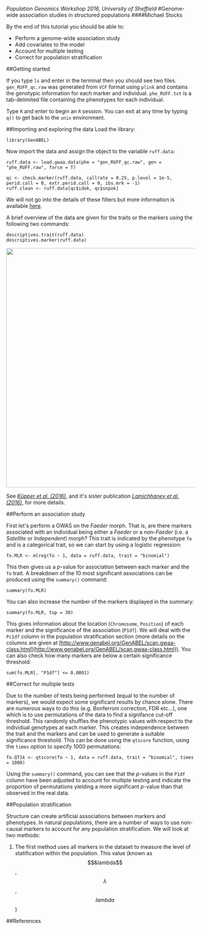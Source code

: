 *Population Genomics Workshop 2016, University of Sheffield*
#Genome-wide association studies in structured populations
####Michael Stocks

By the end of this tutorial you should be able to:

* Perform a genome-wide association study
* Add covariates to the model
* Account for multiple testing
* Correct for population stratification

##Getting started

If you type `ls` and enter in the terminal then you should see two files. `gen_RUFF_qc.raw` was generated from `VCF` format using `plink` and contains the genotypic information for each marker and individual. `phe_RUFF.txt` is a tab-delimited file containing the phenotypes for each individual.

Type `R` and enter to begin an `R` session. You can exit at any time by typing `q()` to get back to the `unix` environment.

##Importing and exploring the data
Load the library:
```{r }
library(GenABEL)
```
Now import the data and assign the object to the variable `ruff.data`:
```{r }
ruff.data <- load.gwaa.data(phe = "gen_RUFF_qc.raw", gen = "phe_RUFF.raw", force = T)
```
```{r }
qc <- check.marker(ruff.data, callrate = 0.25, p.level = 1e-5, perid.call = 0, extr.perid.call = 0, ibs.mrk = -1)
ruff.clean <- ruff.data[qc$idok, qc$snpok]
```
We will not go into the details of these filters but more information is available [here](http://genabel.org/GenABEL/check.marker.html).

A brief overview of the data are given for the traits or the markers using the following two commands:
```{r }
descriptives.trait(ruff.data)
descriptives.marker(ruff.data)
```

<p align="center">
<img src="https://github.com/mspopgen/genomics-workshop2016/blob/master/ruff-sys.png" width="640" align="center">
</p>

See [*Küpper et al. (2016)*](http://www.nature.com/ng/journal/v48/n1/full/ng.3443.html), and it's sister publication [*Lamichhaney et al. (2016)*](http://www.nature.com/ng/journal/v48/n1/full/ng.3430.html), for more details.




##Perform an association study

First let's perform a GWAS on the *Faeder* morph. That is, are there markers associated with an individual being either a *Faeder* or a non-*Faeder* (i.e. a *Satellite* or *Independent*) morph? This trait is indicated by the phenotype `fo` and is a categorical trait, so we can start by using a logistic regression:
```{r }
fo.MLR <- mlreg(fo ~ 1, data = ruff.data, trait = "binomial")
```
This then gives us a *p*-value for association between each marker and the `fo` trait. A breakdown of the 10 most significant associations can be produced using the `summary()` command:
```{r }
summary(fo.MLR)
```
You can also increase the number of the markers displayed in the summary:
```{r }
summary(fo.MLR, top = 30)
```
This gives information about the location (`Chromosome`, `Position`) of each marker and the significance of the association (`P1df`). We will deal with the `Pc1df` column in the population stratification section (more details on the columns are given at [http://www.genabel.org/GenABEL/scan.gwaa-class.html](http://www.genabel.org/GenABEL/scan.gwaa-class.html)). You can also check how many markers are below a certain significance threshold:
```{r }
sum(fo.MLR[, "P1df"] <= 0.0001)
```
##Correct for multiple tests

Due to the number of tests being performed (equal to the number of markers), we would expect some significant results by chance alone. There are numerous ways to do this (e.g. Bonferroni correction, FDR etc...), one which is to use permutations of the data to find a signifance cut-off threshold. This randomly shuffles the phenotypic values with respect to the individual genotypes at each marker. This creates independence between the trait and the markers and can be used to generate a suitable significance threshold. This can be done using the `qtscore` function, using the `times` option to specify 1000 permutations:
```{r }
fo.QT1k <- qtscore(fo ~ 1, data = ruff.data, trait = "binomial", times = 1000)
```
Using the `summary()` command, you can see that the *p*-values in the `P1df` column have been adjusted to account for multiple testing and indicate the proportion of permutations yielding a more significant *p*-value than that observed in the real data. 

##Population stratification

Structure can create artificial associations between markers and phenotypes. In natural populations, there are a number of ways to use non-causal markers to account for any population stratification. We will look at two methods:

1. The first method uses all markers in the dataset to measure the level of statification within the population. This value (known as $$&lambda$$, $$\lambda$$, $$lambda$$)

##References

